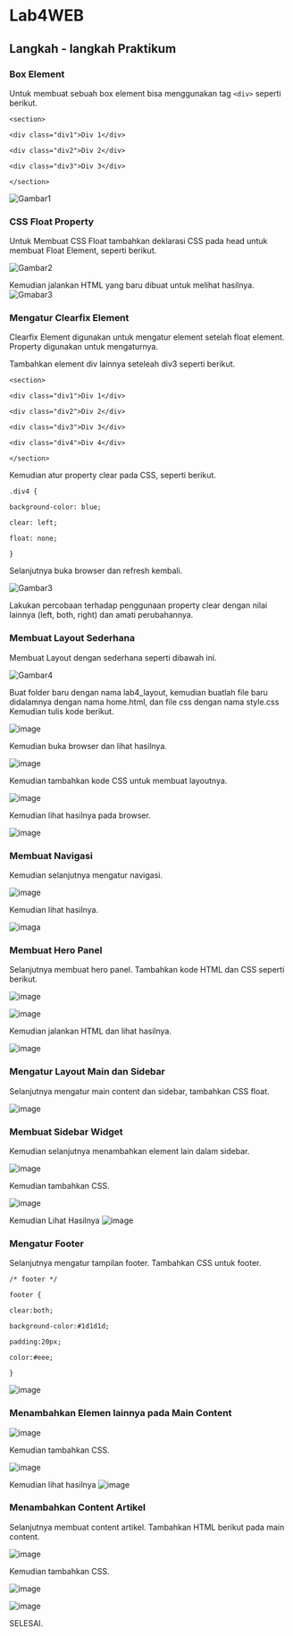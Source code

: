 # Lab4WEB
## Langkah - langkah Praktikum
### Box Element
Untuk membuat sebuah box element bisa menggunakan tag `<div>` seperti berikut.
<p></p>

`<section>` <p>
    `<div class="div1">Div 1</div>` <p>
    `<div class="div2">Div 2</div>` <p>
    `<div class="div3">Div 3</div>` <p>
`</section>`

![Gambar1](screenshoot/cssbox.png)
<p></p>

### CSS Float Property
Untuk Membuat CSS Float tambahkan deklarasi CSS pada head untuk membuat Float Element, seperti berikut.<p>

![Gambar2](screenshoot/CSSFloat.png)<p>
Kemudian jalankan HTML yang baru dibuat untuk melihat hasilnya.
![Gmabar3](screenshoot/output0.png)

### Mengatur Clearfix Element
Clearfix Element digunakan untuk mengatur element setelah float element. Property digunakan untuk mengaturnya.<p>
Tambahkan element div lainnya seteleah div3 seperti berikut.<p>
`<section>` <p>
    `<div class="div1">Div 1</div>` <p>
    `<div class="div2">Div 2</div>` <p>
    `<div class="div3">Div 3</div>` <p>
    `<div class="div4">Div 4</div>` <p>
`</section>` <p>
Kemudian atur property clear pada CSS, seperti berikut.<p>
`.div4 {` <p>
`background-color: blue;` <p>
`clear: left;` <p>
`float: none;` <p>
`}` <p>
Selanjutnya buka browser dan refresh kembali. <p>
![Gambar3](screenshoot/output0.png)<p>
Lakukan percobaan terhadap penggunaan property clear dengan nilai lainnya (left, both, right) dan amati perubahannya.<p>
<p>

### Membuat Layout Sederhana
Membuat Layout dengan sederhana seperti dibawah ini.<p>
![Gambar4](screenshoot/output8.png)<p>
Buat folder baru dengan nama lab4_layout, kemudian buatlah file baru didalamnya dengan nama home.html, dan file css dengan nama style.css Kemudian tulis kode berikut.<p>
![image](/screenshoot/home1.png) <p>
Kemudian buka browser dan lihat hasilnya. <p>
![image](/screenshoot/output2.png) <p>
Kemudian tambahkan kode CSS untuk membuat layoutnya. <p>
![image](/screenshoot/css.png) <p>
Kemudian lihat hasilnya pada browser. <p>
![image](/screenshoot/output3.png)
### Membuat Navigasi
Kemudian selanjutnya mengatur navigasi. <p>
![image](/screenshoot/cssnavigasi.png) <p>
Kemudian lihat hasilnya. <p>
![imaga](/screenshoot/output4.png)
### Membuat Hero Panel
Selanjutnya membuat hero panel. Tambahkan kode HTML dan CSS seperti berikut. <p>
![image](/screenshoot/Heropanelhome.png) <p>
![image](/screenshoot/HeroPanel.png) <p>
Kemudian jalankan HTML dan lihat hasilnya.<p>
![image](/screenshoot/helloworld.png)
### Mengatur Layout Main dan Sidebar
Selanjutnya mengatur main content dan sidebar, tambahkan CSS float.<p>
![image](/screenshoot/MainSlidebar.png)
### Membuat Sidebar Widget
Kemudian selanjutnya menambahkan element lain dalam sidebar.<p>
![image](/screenshoot/homeslidebar.png) <p>
Kemudian tambahkan CSS.<p>
![image](/screenshoot/widgetcss.png) <p>
Kemudian Lihat Hasilnya
![image](/screenshoot/output5.png)
### Mengatur Footer
Selanjutnya mengatur tampilan footer. Tambahkan CSS untuk footer.<p>
`/* footer */` <p>
`footer {` <p>
`clear:both;` <p>
`background-color:#1d1d1d;` <p>
`padding:20px;` <p>
`color:#eee;`<p>
`}` <p>
![image](/screenshoot/output6.png)
### Menambahkan Elemen lainnya pada Main Content
![image](/screenshoot/maincontent.png) <p>
Kemudian tambahkan CSS. <p>
![image](/screenshoot/box.png) <p>
Kemudian lihat hasilnya
![image](/screenshoot/output7.png)
### Menambahkan Content Artikel
Selanjutnya membuat content artikel. Tambahkan HTML berikut pada main content. <p>
![image](/screenshoot/artikel.png) <p>
Kemudian tambahkan CSS. <p>
![image](/screenshoot/artikelcss.png) <p>
![image](/screenshoot/output8.png)
<p>
<p>
SELESAI.




